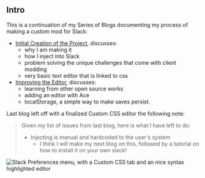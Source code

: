 ## Intro 
This is a continuation of my Series of Blogs documenting my process of making a custom mod for Slack:
- [Initial Creation of the Project](https://dev.to/f53/adding-a-custom-css-menu-to-slack-1090), discusses:
    - why I am making it
    - how I inject into Slack
    - problem solving the unique challenges that come with client modding
    - very basic text editor that is linked to css
- [Improving the Editor](upcoming), discusses:
    - learning from other open source works
    - adding an editor with Ace
    - localStorage, a simple way to make saves persist.

Last blog left off with a finalized Custom CSS editor the following note:
> Given my list of issues from last blog, here is what I have left to do:
> - Injecting is manual and hardcoded to the user's system
>   - I think I will make my next blog on this, followed by a tutorial on how to install it on your own slack!

![Slack Preferences menu, with a Custom CSS tab and an nice syntax highlighted editor](https://i.imgur.com/UUxtgQj.png)

